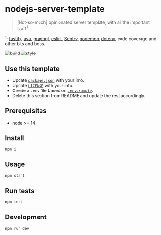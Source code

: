 # nodejs-server-template
 
> [Not-so-much] opinionated server template, with all the important stuff<sup>1</sup>

<sup>1</sup>: [fastify](https://www.fastify.io/), [ava](https://avajs.dev/), [graphql](https://graphql.org/), [eslint](https://eslint.org/), [Sentry](https://sentry.io/welcome/), [nodemon](https://nodemon.io/), [dotenv](https://github.com/motdotla/dotenv), code coverage and other bits and bobs.

[![build](https://img.shields.io/github/workflow/status/iamnapo/nodejs-server-template/ci?style=for-the-badge&logo=github&label=)](https://github.com/iamnapo/nodejs-server-template/actions) [![style](https://img.shields.io/badge/code%20style-iamnapo-cyan.svg?style=for-the-badge)](https://iamnapo.me)

## Use this template

- Update [`package.json`](./package.json) with your info.
- Update [`LICENSE`](./LICENSE) with your info.
- Create a `.env` file based on [`.env.sample`](./.env.sample).
- Delete this section from README and update the rest accordingly.

## Prerequisites

- node >= 14

## Install

```sh
npm i
```

## Usage

```sh
npm start
```

## Run tests

```sh
npm test
```

## Development

```sh
npm run dev
```
